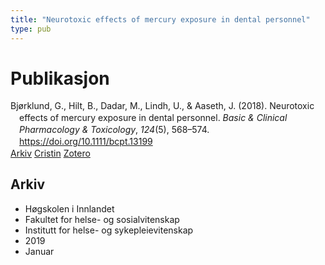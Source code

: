 ```yaml
---
title: "Neurotoxic effects of mercury exposure in dental personnel"
type: pub
---
```

<h1>Publikasjon</h1>
<article id="csl-bib-container-TQDQRW46" class="csl-bib-container">
  <div class="csl-bib-body" style="line-height: 1.35; padding-left: 1em; text-indent:-1em;">
  <div class="csl-entry">Bj&#xF8;rklund, G., Hilt, B., Dadar, M., Lindh, U., &amp; Aaseth, J. (2018). Neurotoxic effects of mercury exposure in dental personnel. <i>Basic &amp; Clinical Pharmacology &amp; Toxicology</i>, <i>124</i>(5), 568&#x2013;574. <a href="https://doi.org/10.1111/bcpt.13199">https://doi.org/10.1111/bcpt.13199</a></div>
</div>
  <div class="csl-bib-buttons">
    <a href="#taxonomy-article-TQDQRW46" class="csl-bib-button">Arkiv</a>
    <a href="https://app.cristin.no/results/show.jsf?id=1660052" alt="Cristin URL" class="csl-bib-button">Cristin</a>
    <a href="http://zotero.org/groups/5022929/items/TQDQRW46" alt="Zotero URL" class="csl-bib-button">Zotero</a>
  </div>
  <div id="csl-bib-meta-container-TQDQRW46"></div>
</article>
<div id="csl-bib-meta-TQDQRW46" class="csl-bib-meta">
  <article id="taxonomy-article-TQDQRW46" class="taxonomy-article">
    <h1>Arkiv</h1>
    <ul>
      <li>Høgskolen i Innlandet</li>
      <li>Fakultet for helse- og sosialvitenskap</li>
      <li>Institutt for helse- og sykepleievitenskap</li>
      <li>2019</li>
      <li>Januar</li>
    </ul>
  </article>
</div>
